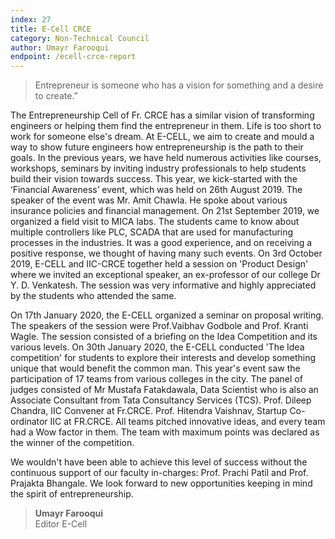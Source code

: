 ```yaml
---
index: 27
title: E-Cell CRCE
category: Non-Technical Council
author: Umayr Farooqui
endpoint: /ecell-crce-report
---
```


> Entrepreneur is someone who has a vision for something and a desire to create.”

The Entrepreneurship Cell of Fr. CRCE has a similar vision of transforming engineers or helping them find the entrepreneur in them. Life is too short to work for someone else's dream. At E-CELL, we aim to create and mould a way to show future engineers how entrepreneurship is the path to their goals. In the previous years, we have held numerous activities like courses, workshops, seminars by inviting industry professionals to help students build their vision towards success. This year, we kick-started with the ‘Financial Awareness’ event, which was held on 26th August 2019. The speaker of the event was Mr. Amit Chawla. He spoke about various insurance policies and financial management. On 21st September 2019, we organized a field visit to MICA labs. The students came to know about multiple controllers like PLC, SCADA that are used for manufacturing processes in the industries. It was a good experience, and on receiving a positive response, we thought of having many such events. On 3rd October 2019, E-CELL and IIC-CRCE together held a session on 'Product Design' where we invited an exceptional speaker, an ex-professor of our college Dr Y. D. Venkatesh. The session was very informative and highly appreciated by the students who attended the same.

On 17th January 2020, the E-CELL organized a seminar on proposal writing. The speakers of the session were Prof.Vaibhav Godbole and Prof. Kranti Wagle. The session consisted of a briefing on the Idea Competition and its various levels. On 30th January 2020, the E-CELL conducted 'The Idea competition' for students to explore their interests and develop something unique that would benefit the common man. This year's event saw the participation of 17 teams from various colleges in the city. The panel of judges consisted of Mr Mustafa Fatakdawala, Data Scientist who is also an Associate Consultant from Tata Consultancy Services (TCS). Prof. Dileep Chandra, IIC Convener at Fr.CRCE. Prof. Hitendra Vaishnav, Startup Co-ordinator IIC at FR.CRCE. All teams pitched innovative ideas, and every team had a Wow factor in them. The team with maximum points was declared as the winner of the competition.

We wouldn't have been able to achieve this level of success without the continuous support of our faculty in-charges: Prof. Prachi Patil and Prof. Prajakta Bhangale. We look forward to new opportunities keeping in mind the spirit of entrepreneurship.

> **Umayr Farooqui**<br>
> Editor E-Cell

<center>
<a
          href="https://www.instagram.com/ecell_crce/"
          target="_blank"
          ><i class="fa fa-instagram fa-2x p-2"></i
        ></a>
        <a
          href="https://ecell-official.github.io/Ecell/"
          target="_blank"
          ><i class="fa fa-globe fa-2x p-2" aria-hidden="true"></i
        ></a>
</center>
